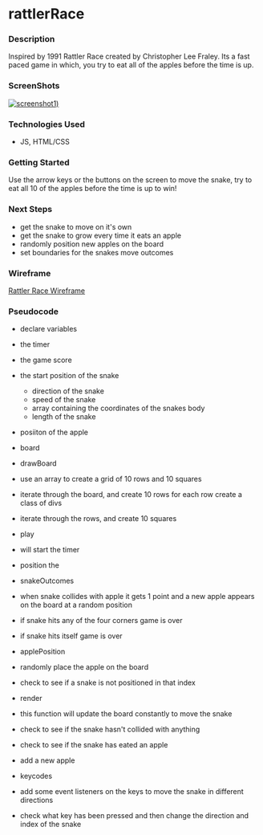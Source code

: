 # rattlerRace

### Description 
Inspired by 1991 Rattler Race created by Christopher Lee Fraley. Its a fast paced game in which, you try to eat all of the apples before the time is up.  

### ScreenShots

[![screenshot1](https://i.imgur.com/GrxR1h9.png))](https://imgur.com/GrxR1h9)

### Technologies Used
- JS, HTML/CSS

### Getting Started 
Use the arrow keys or the buttons on the screen to move the snake, try to eat all 10 of the apples before the time is up to win!

### Next Steps
- get the snake to move on it's own 
- get the snake to grow every time it eats an apple
- randomly position new apples on the board
- set boundaries for the snakes move outcomes

### Wireframe 

<a href="https://www.figma.com/file/k1247DzM2dWvngDV5vOdt4/RattlerRace?node-id=0%3A1" target="_blank">Rattler Race Wireframe</a>

### Pseudocode 

- declare variables
- the timer 
- the game score
- the start position of the snake 
	- direction of the snake 
	- speed of the snake 
	- array containing the coordinates of the snakes body 
	- length of the snake 
- posiiton of the apple
- board 

- drawBoard 
- use an array to create a grid of 10 rows and 10 squares
- iterate through the board, and create 10 rows for each row create a class of divs
- iterate through the rows, and create 10 squares    

- play 
- will start the timer 
- position the 
- snakeOutcomes 
- when snake collides with apple it gets 1 point and a new apple appears on the board at a random position 
- if snake hits any of the four corners game is over 
- if snake hits itself game is over  

- applePosition 
- randomly place the apple on the board 
- check to see if a snake is not positioned in that index 

- render
- this function will update the board constantly to move the snake 
- check to see if the snake hasn't collided with anything 
- check to see if the snake has eated an apple 
- add a new apple 

- keycodes 
- add some event listeners on the keys to move the snake in different directions 
- check what key has been pressed and then change the direction and index of the snake 
